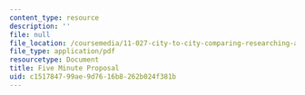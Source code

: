 ```yaml
---
content_type: resource
description: ''
file: null
file_location: /coursemedia/11-027-city-to-city-comparing-researching-and-writing-about-cities-new-orleans-spring-2011/c151784799ae9d7616b8262b024f381b_MIT11_027S11_presentation.pdf
file_type: application/pdf
resourcetype: Document
title: Five Minute Proposal
uid: c1517847-99ae-9d76-16b8-262b024f381b
---
```

